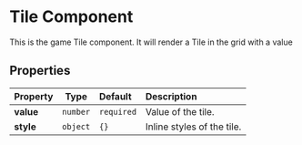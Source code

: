 # Tile Component

This is the game Tile component. It will render a Tile in the grid with a value

## Properties

| Property  | Type     | Default    | Description                |
| :-------- | -------- | :--------- | :------------------------- |
| **value** | `number` | `required` | Value of the tile.         |
| **style** | `object` | `{}`       | Inline styles of the tile. |

